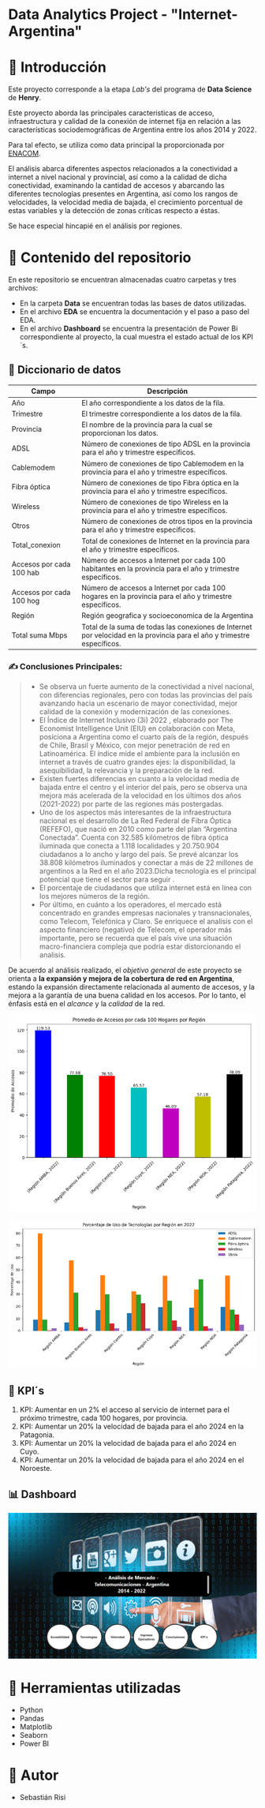 # Data Analytics Project - "Internet-Argentina"

# 📍 Introducción

Este proyecto corresponde a la etapa *Lab's* del programa de **Data Science** de **Henry**.

Este  proyecto aborda  las principales caracteristicas de acceso, infraestructura y calidad de la  conexión  de  internet  fija en  relación  a  las  características  sociodemográficas  de  Argentina  entre  los  años 2014 y 2022.

Para tal efecto, se utiliza como data principal la proporcionada por [ENACOM](https://datosabiertos.enacom.gob.ar/dashboards/20000/acceso-a-internet/).

El análisis abarca diferentes aspectos relacionados a la conectividad a internet a nivel nacional y provincial, así como a la calidad de dicha conectividad, examinando la cantidad de accesos y abarcando las diferentes tecnologías presentes en Argentina, así como los rangos de velocidades, la velocidad media de bajada, el crecimiento porcentual de estas variables y la detección de zonas críticas respecto a éstas.

Se hace especial hincapié en el análisis por regiones.

# 📍 Contenido del repositorio

En este repositorio se encuentran almacenadas cuatro carpetas y tres archivos:

* En la carpeta **Data** se encuentran todas las bases de datos utilizadas.
* En el archivo **EDA** se encuentra la documentación y el paso a paso del EDA.
* En el archivo **Dashboard** se encuentra la presentación de Power Bi correspondiente al proyecto, la cual muestra el estado actual de los KPI´s.

## 📙  Diccionario de datos

| Campo                    | Descripción                                                                                                              |
| ------------------------ | ------------------------------------------------------------------------------------------------------------------------- |
| Año                     | El año correspondiente a los datos de la fila.                                                                           |
| Trimestre                | El trimestre correspondiente a los datos de la fila.                                                                      |
| Provincia                | El nombre de la provincia para la cual se proporcionan los datos.                                                         |
| ADSL                     | Número de conexiones de tipo ADSL en la provincia para el año y trimestre específicos.                                 |
| Cablemodem               | Número de conexiones de tipo Cablemodem en la provincia para el año y trimestre específicos.                           |
| Fibra óptica            | Número de conexiones de tipo Fibra óptica en la provincia para el año y trimestre específicos.                        |
| Wireless                 | Número de conexiones de tipo Wireless en la provincia para el año y trimestre específicos.                             |
| Otros                    | Número de conexiones de otros tipos en la provincia para el año y trimestre específicos.                               |
| Total_conexion           | Total de conexiones de Internet en la provincia para el año y trimestre específicos.                                    |
| Accesos por cada 100 hab | Número de accesos a Internet por cada 100 habitantes en la provincia para el año y trimestre específicos.              |
| Accesos por cada 100 hog | Número de accesos a Internet por cada 100 hogares en la provincia para el año y trimestre específicos.                 |
| Región                  | Región geografica y socioeconomica de la Argentina                                                                       |
| Total suma Mbps          | Total de la suma de todas las conexiones de Internet por velocidad en la provincia para el año y trimestre específicos. |

### ✍ Conclusiones Principales:

> - Se observa un fuerte aumento de la conectividad a nivel nacional, con diferencias regionales, pero con todas las provincias del país avanzando hacia un escenario de mayor conectividad, mejor calidad de la conexión y modernización de las conexiones.
> - El Índice de Internet Inclusivo (3i) 2022 , elaborado por The Economist Intelligence Unit (EIU) en colaboración con Meta, posiciona a Argentina como el cuarto país de la región, después de Chile, Brasil y México, con mejor penetración de red en Latinoamérica. El índice mide el ambiente para la inclusión en internet a través de cuatro grandes ejes: la disponibilidad, la asequibilidad, la relevancia y la preparación de la red.
> - Existen fuertes diferencias en cuanto a la velocidad media de bajada entre el centro y el interior del país, pero se observa una mejora más acelerada de la velocidad en los últimos dos años (2021-2022) por parte de las regiones más postergadas.
> - Uno de los aspectos más interesantes de la infraestructura nacional es el desarrollo de La Red Federal de Fibra Óptica (REFEFO), que nació en 2010 como parte del plan “Argentina Conectada”. Cuenta con 32.585 kilómetros de fibra óptica iluminada que conecta a 1.118 localidades y 20.750.904 ciudadanos a lo ancho y largo del país. Se prevé alcanzar los 38.808 kilómetros iluminados y conectar a más de 22 millones de argentinos a la Red en el año 2023.Dicha tecnología es el principal potencial que tiene el sector para seguir  .
> - El porcentaje de ciudadanos que utiliza internet está en línea con los mejores números de la región.
> - Por último, en cuánto a los operadores, el mercado está concentrado en  grandes empresas nacionales y transnacionales, como Telecom, Telefónica y Claro. Se enriquece el analisis con el aspecto financiero (negativo) de Telecom, el operador más importante, pero se recuerda que el país vive una situación macro-financiera compleja que podría estar distorcionando el analisis.

De acuerdo al análisis realizado, el *objetivo general* de este proyecto se orienta a **la expansión y mejora de la cobertura de red  en Argentina**, estando la expansión directamente relacionada al aumento de accesos, y la mejora a la garantía de una buena calidad en los accesos. Por lo tanto, el énfasis está en el *alcance* y la *calidad* de la red.

![1703267889327](image/README/1703267889327.png)

![1703267946323](image/README/1703267946323.png)

## 📶  KPI´s

1. KPI: Aumentar en un 2% el acceso al servicio de internet para el próximo trimestre, cada 100 hogares, por provincia.
2. KPI: Aumentar un 20% la velocidad de bajada para el año 2024 en la Patagonia.
3. KPI: Aumentar un 20% la velocidad de bajada para el año 2024 en Cuyo.
4. KPI: Aumentar un 20% la velocidad de bajada para el año 2024 en el Noroeste.

## 📊 Dashboard

![1703267851889](image/README/1703267851889.png)

# 📍 Herramientas utilizadas

* Python
* Pandas
* Matplotlib
* Seaborn
* Power BI

# 📍 Autor

* Sebastián Risi
